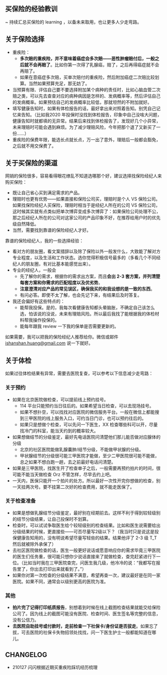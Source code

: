 ## 买保险的经验教训

~ 持续汇总买保险的 learning ，以备未来取用，也让更多人少走弯路。

## 关于保险选择

* 重疾险：
    * **多次赔的重疾险，并不意味着癌症会多次赔——恶性肿瘤赔付后，一般之后就不会再赔了**。比如你第一次得了乳腺癌，赔了，之后再得癌症就不会再赔了。
    * 如果在意癌症多次赔，买单次赔付的重疾险，然后附加癌症二次赔比较划算。当然如果预算充足，那无妨了。
* 当预算有限、评估自己要不要选择附加某个病种的责任时，比如心脑血管二次赔之类，可以先去查查对应的病种病因是怎样的、发病概率等，然后评估自己的发病概率。如果预估自己的发病概率比较低，那就坦然的不附加就好。
* 填写健康告知时，如果有体检报告的话，最好拿出来对照着告知。别凭自己记忆来告知。（比如我2020 年投保时没找到体检报告，印象中自己没啥大问题，健康告知时就都填的无异常。结果后来找到体检报告了，发现好几个小异常，未来理赔时可能会遇到麻烦。为了减少理赔风险，今年把那个退了又新买了一份……）
* 重疾险的保费年限，能选长点就长点，万一出了意外，理赔后一般都会豁免，之后就不用交保费了。

## 关于买保险的渠道

网销的保险很多，容易看得眼花缭乱不知道选哪那个好，建议选择找保险经纪人来购买保险：

* 既让自己省心买到满足需求的产品。
* 理赔时也更有优势——如果直接和保险公司买，理赔时是个人 VS 保险公司。如果找保险经纪人买保险，理赔时相当于是经纪人所在的公司 VS 保险公司，这时候其实就有点类似把单次博弈变成多次博弈了：如果保险公司处理不公，那之后经纪人所在的公司对这家公司的产品印象不好，在推荐给用户时的优先级自然降低。
* 当然，需要找到靠谱的保险经纪人才好。

靠谱的保险经纪人，我的一些选择经验：
* 看对方的朋友圈，看文案措辞以及除了保险以外一般发什么，大致能了解对方专业程度，以及生活和工作状态。选你觉得积极信号最多的（多看几个不同经纪人的朋友圈，有对比基本能感觉出来）。
* 专业的经纪人，一般会
    * 先了解你的需求，根据你的需求出方案，而且**会出 2-3 套方案，并列清楚每套方案和你需求的匹配程度以及优劣势**。
    * **注意澄清对应产品的常见误区，确保我买的和我设想的是一致的东西**。
    * 有问必答。即使不太了解，也会先记下来，有结果后及时答复。
* 我还会偏好有这些特点的：
    * 能帮我投保。是的，我每次看健康告知都头晕脑胀，不确定自己该怎么选，怕该说的没说，未来有理赔风险。所以最后我找了能根据我的体检材料帮我操作投保的。
    * 能每年跟我 review 一下我的保单是否需要更新的。

如果需要，我可以把我的保险经纪人推荐给你。微信或邮件 ishanshan.huang@gmail.com 说一下就好。
    
## 关于体检

如果过往体检结果有异常，需要去医院复查，可以参考以下信息减少走弯路：

### 关于预约

  - 如果在北京医院做检查，可以提前线上预约挂号。
    - 114 平台只能预约当日往后的。如果希望当日检查，可以去现场挂号。
    - 如果不想扑空，可以找找对应医院的微信服务平台。一般在微信上都能搜到三甲医院的线上服务入口，可约当日门诊，也可以预约往后的。
    - 如果只是想做个检查，可以先问一下医生，XX 检查哪些科可以开，尽量找冷门的科室，能当天约到的概率较大。
  - 如果想做结节的分级鉴定，最好先电话医院问清楚他们那儿能否做对应腺体的分级
    - 北京的社区医院能做乳腺囊肿/结节分级，不能做甲状腺的分级。
    - 甲状腺结节的分级很可能三甲医院才能做，至少二甲医院很可能不能做，总之如果不想白跑一趟，去之前最好电话问清楚。
  - 如果是三甲医院，找医生开了检查单子之后，一般需要再预约拍片的时间，很可能不能当天做检查 Orz 不管怎样，尽早去约上吧。
  - 一天内，医保只能开一个拍片的处方。所以最好一次性开完你想做的检查，别一天挂两次号。要不挂第二次好的检查费用，就不能走医保了。

  
### 关于检查准备

  - 如果是想做乳腺结节分级鉴定，最好别在经期前去。这样不利于得到较轻级别的结节分级结果，让自己投保时不划算。
  - 检查时，可以试试争取医生给个较轻级别的检查结果。比如和医生说需要给出分级结果的时候，更直接些——可否尽量写2级以下？（我当时只是说这是投保健康告知用的，没有明说希望尽量写轻些的结果。结果他评了 2-3 级 T_T 然后就被除外承保了）
  - 去社区医院做检查的话，医生一般更好说话或愿意响应你的需求毕竟三甲医院的医生们任务重，很可能只想你少说话直接来了就做检查，查完赶紧进行下一位。（比如当时我在三甲医院查完，问医生我几级，他冷冷的说：“我都写在报告里了，你出去打印出来就看到了。”）
  - 如果你对第一次检查的分级结果不满意，希望再查一次，建议最好是在同一家医院。如果不同，通常会以级别更高的医院为准。

  
### 其他

  - **拍片完了记得打印纸质报告**，别想着到时候在线上截图检查结果就能交给保险公司了。因为线上的截图可能没有医院、检查时间、医生签名等完整的信息，没有公信力。
  - **去医院自助挂号或付款时，走前检查一下社保卡/身份证是否拔走**。如果忘了拔，可去医院的社保卡失物招领处找找，问一下医生护士一般都能知道在哪儿。


## CHANGELOG 

- 210127 闪闪根据近期买重疾险踩坑经历梳理